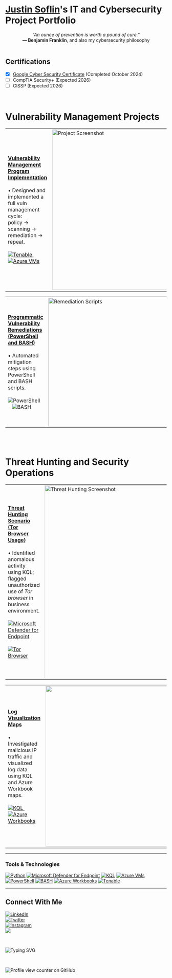 # <a href="https://www.linkedin.com/in/justin-soflin/">Justin Soflin</a>'s IT and Cybersecurity Project Portfolio

<div align="center">
  <em>“An ounce of prevention is worth a pound of cure.”</em><br>
  <strong>— Benjamin Franklin</strong>, and also my cybersecurity philosophy
</div>

<br>

## Certifications

- [x] [Google Cyber Security Certificate](https://www.coursera.org/account/accomplishments/specialization/3QXOOZZU1CT2) (Completed October 2024)
- [ ] CompTIA Security+ (Expected 2026)
- [ ] CISSP (Expected 2026)
<br>


# Vulnerability Management Projects

<table>
  <tr>
    <td>
      <strong><a href="https://github.com/JustinSoflin/vulnerability-management-project">Vulnerability Management Program Implementation</a></strong><br><br>
      • Designed and implemented a full vuln management cycle: <br>
          policy → scanning → remediation → repeat.<br><br>
      <a href="https://github.com/JustinSoflin/vulnerability-management-project">
      <img src="https://img.shields.io/badge/Tenable-Enterprise%20Vulnerability%20Management-blue?logo=tenable" alt="Tenable" />
      </a>
 &nbsp;&nbsp;
      <a href="https://github.com/JustinSoflin/vulnerability-management-project">
      <img src="https://img.shields.io/badge/Azure%20VMs-Scan%20Engines%20%26%20Targets-0078D4?logo=microsoftazure&logoColor=white" alt="Azure VMs" />
      </a>
    </td>
    <td>
<a href="https://github.com/JustinSoflin/vulnerability-management-project">
  <img width="500" alt="Project Screenshot" src="https://github.com/user-attachments/assets/7e799c68-9d31-4193-b7e2-e99b8d741fa2" />
</a>
    </td>
  </tr>
</table>



<table>
  <tr>
    <td>
      <strong><a href="https://github.com/joshcybertest/programmatic-vulnerability-remediations">Programmatic Vulnerability Remediations (PowerShell and BASH)</a></strong><br><br>
      • Automated mitigation steps using PowerShell and BASH scripts.<br><Br>
      <img src="https://img.shields.io/badge/PowerShell-Remediation-blue?logo=powershell&logoColor=white" alt="PowerShell" />
       &nbsp;&nbsp;
      <img src="https://img.shields.io/badge/BASH-Scripting-black?logo=gnubash" alt="BASH" />
    </td>
    <td>
      <img src="https://github.com/user-attachments/assets/c7ebbf0e-a3a8-4464-8976-23f26ef70cdd" alt="Remediation Scripts" width="400" />
    </td>
  </tr>
</table>

<Br>
<br>

# Threat Hunting and Security Operations

<table>
  <tr>
    <td>
      <strong><a href="https://github.com/JustinSoflin/Threat-Hunting-Scenario-Tor-Browser-Usage-">Threat Hunting Scenario (Tor Browser Usage)</a></strong><br><br>
      • Identified anomalous activity using KQL; flagged unauthorized use of <em>Tor browser</em> in business environment.<br><Br>
     <a href="https://github.com/JustinSoflin/Threat-Hunting-Scenario-Tor-Browser-Usage-">
      <img src="https://img.shields.io/badge/EDR-Microsoft%20Defender%20for%20Endpoint-green?logo=microsoftdefender&logoColor=white" alt="Microsoft Defender for Endpoint" />
     </a>
       &nbsp;&nbsp;
     <a href="https://github.com/JustinSoflin/Threat-Hunting-Scenario-Tor-Browser-Usage-">
      <img src="https://img.shields.io/badge/Tor%20Browser-Anonymity-purple?logo=torproject&logoColor=white" alt="Tor Browser" />
     </a>
    </td>
    <td>
     <a href="https://github.com/JustinSoflin/Threat-Hunting-Scenario-Tor-Browser-Usage-">
      <img width="600" alt="Threat Hunting Screenshot" src="https://github.com/user-attachments/assets/e4f1b011-a4e1-4abd-8af4-645736945022">
     </a>
    </td>
  </tr>
</table>

<table>
  <tr>
    <td>
      <strong><a href="https://github.com/JustinSoflin/Log-Visualization-Maps">Log Visualization Maps</a></strong><br><br>
      • Investigated malicious IP traffic and visualized log data using KQL and Azure Workbook maps.<br><Br>
     <a href="https://github.com/JustinSoflin/Log-Visualization-Maps">
      <img src="https://img.shields.io/badge/KQL-Kusto%20Query%20Language-blueviolet" alt="KQL" />
     </a>
       &nbsp;&nbsp;
     <a href="https://github.com/JustinSoflin/Log-Visualization-Maps">
      <img src="https://img.shields.io/badge/Azure%20Workbooks-Log%20Visualization-0089D6?logo=microsoftazure&logoColor=white" alt="Azure Workbooks" />
     </a>
    </td>
    <td>
      <a href="https://github.com/JustinSoflin/Log-Visualization-Maps">
      <img src="https://github.com/user-attachments/assets/f0b4a51c-58de-443f-9f00-2603c284af62" width="500" />
      </a>
    </td>
  </tr>
</table>



<hr/>


### Tools & Technologies

<a href="https://www.linkedin.com/in/justin-soflin/">![Python](https://img.shields.io/badge/Python-Programming%20Language-3776AB?logo=python&logoColor=white)</a>
<a href="https://www.linkedin.com/in/justin-soflin/">![Microsoft Defender for Endpoint](https://img.shields.io/badge/MDE-Microsoft%20Defender%20for%20Endpoint-green?logo=microsoftdefender&logoColor=white)</a>
<a href="https://www.linkedin.com/in/justin-soflin/">![KQL](https://img.shields.io/badge/KQL-Kusto%20Query%20Language-blueviolet)</a>
<a href="https://www.linkedin.com/in/justin-soflin/">![Azure VMs](https://img.shields.io/badge/Azure%20VMs-Microsoft%20Azure-0078D4?logo=microsoftazure&logoColor=white)</a>
<a href="https://www.linkedin.com/in/justin-soflin/">![PowerShell](https://img.shields.io/badge/PowerShell-Scripting-blue?logo=powershell&logoColor=white)</a>
<a href="https://www.linkedin.com/in/justin-soflin/">![BASH](https://img.shields.io/badge/BASH-Scripting-black?logo=gnubash)</a>
<a href="https://www.linkedin.com/in/justin-soflin/">![Azure Workbooks](https://img.shields.io/badge/Azure%20Workbooks-Visualization-0089D6?logo=microsoftazure&logoColor=white)</a>
<a href="https://www.linkedin.com/in/justin-soflin/">![Tenable](https://img.shields.io/badge/Tenable-Enterprise%20Vulnerability%20Management-blue?logo=tenable)</a>


<hr/>


## Connect With Me

<p>
  <a href="https://linkedin.com/in/justinsoflin" target="_blank" rel="noopener noreferrer">
    <img src="https://img.shields.io/badge/LinkedIn-@justinsoflin-%230077B5?style=social&logo=linkedin" alt="LinkedIn" />
  </a>
  <br>
  
  <a href="https://twitter.com/justinsoflin" target="_blank" rel="noopener noreferrer">
    <img src="https://img.shields.io/badge/Twitter-@justinsoflin-%231DA1F2?style=social&logo=twitter" alt="Twitter" />
  </a>
  <br>

   <a href="https://instagram.com/justinsoflin">
  <img src="https://img.shields.io/badge/Instagram-@justinsoflin-%23E4405F?style=social&logo=instagram" alt="Instagram" />
</a> 
<br>

  <a href="mailto:youremail@example.com" target="_blank">
    <img src="https://img.shields.io/badge/Email-D14836?style=flat-square&logo=gmail&logoColor=white" />
  </a>

  
</p>

<br>

![Typing SVG](https://readme-typing-svg.herokuapp.com?font=Fira+Code&size=24&pause=500&speed=20&color=9370DB&center=true&vCenter=true&width=435&lines=Protecting+What's+Yours)

<br>

![Profile view counter on GitHub](https://komarev.com/ghpvc/?username=justinsoflin)
